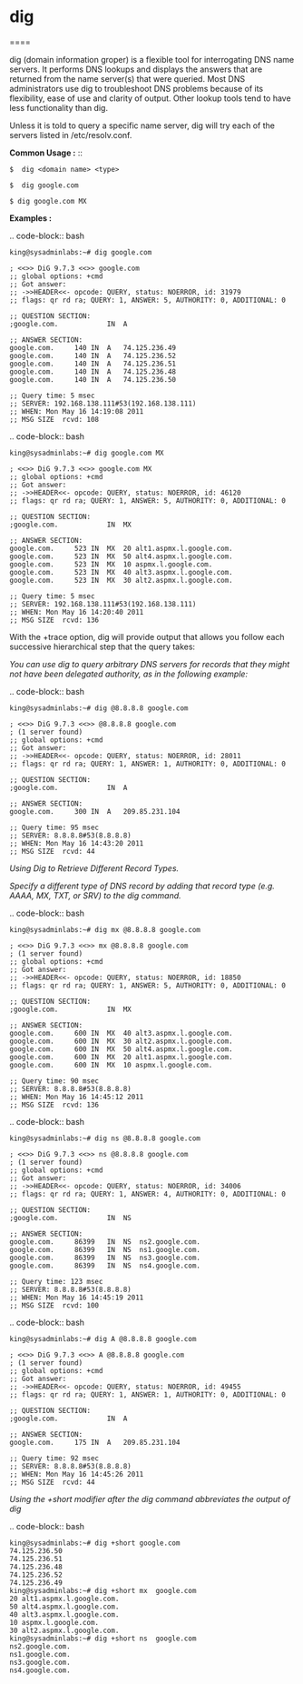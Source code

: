 # dig
====

dig (domain information groper) is a flexible tool for interrogating DNS name servers. It
       performs DNS lookups and displays the answers that are returned from the name server(s) that
       were queried. Most DNS administrators use dig to troubleshoot DNS problems because of its
       flexibility, ease of use and clarity of output. Other lookup tools tend to have less
       functionality than dig.

Unless it is told to query a specific name server, dig will try each of the servers listed in
       /etc/resolv.conf.


**Common Usage :**  ::

	$  dig <domain name> <type>

	$  dig google.com 

	$ dig google.com MX

**Examples :**


.. code-block:: bash

	king@sysadminlabs:~# dig google.com

	; <<>> DiG 9.7.3 <<>> google.com
	;; global options: +cmd
	;; Got answer:
	;; ->>HEADER<<- opcode: QUERY, status: NOERROR, id: 31979
	;; flags: qr rd ra; QUERY: 1, ANSWER: 5, AUTHORITY: 0, ADDITIONAL: 0

	;; QUESTION SECTION:
	;google.com.			IN	A

	;; ANSWER SECTION:
	google.com.		140	IN	A	74.125.236.49
	google.com.		140	IN	A	74.125.236.52
	google.com.		140	IN	A	74.125.236.51
	google.com.		140	IN	A	74.125.236.48
	google.com.		140	IN	A	74.125.236.50

	;; Query time: 5 msec
	;; SERVER: 192.168.138.111#53(192.168.138.111)
	;; WHEN: Mon May 16 14:19:08 2011
	;; MSG SIZE  rcvd: 108


.. code-block:: bash

	king@sysadminlabs:~# dig google.com MX

	; <<>> DiG 9.7.3 <<>> google.com MX
	;; global options: +cmd
	;; Got answer:
	;; ->>HEADER<<- opcode: QUERY, status: NOERROR, id: 46120
	;; flags: qr rd ra; QUERY: 1, ANSWER: 5, AUTHORITY: 0, ADDITIONAL: 0

	;; QUESTION SECTION:
	;google.com.			IN	MX

	;; ANSWER SECTION:
	google.com.		523	IN	MX	20 alt1.aspmx.l.google.com.
	google.com.		523	IN	MX	50 alt4.aspmx.l.google.com.
	google.com.		523	IN	MX	10 aspmx.l.google.com.
	google.com.		523	IN	MX	40 alt3.aspmx.l.google.com.
	google.com.		523	IN	MX	30 alt2.aspmx.l.google.com.

	;; Query time: 5 msec
	;; SERVER: 192.168.138.111#53(192.168.138.111)
	;; WHEN: Mon May 16 14:20:40 2011
	;; MSG SIZE  rcvd: 136



With the +trace option, dig will provide output that allows you follow each successive hierarchical step that the query takes:



*You can use dig to query arbitrary DNS servers for records that they might not have been delegated authority, as in the following example:*

.. code-block:: bash

	king@sysadminlabs:~# dig @8.8.8.8 google.com

	; <<>> DiG 9.7.3 <<>> @8.8.8.8 google.com
	; (1 server found)
	;; global options: +cmd
	;; Got answer:
	;; ->>HEADER<<- opcode: QUERY, status: NOERROR, id: 28011
	;; flags: qr rd ra; QUERY: 1, ANSWER: 1, AUTHORITY: 0, ADDITIONAL: 0

	;; QUESTION SECTION:
	;google.com.			IN	A

	;; ANSWER SECTION:
	google.com.		300	IN	A	209.85.231.104

	;; Query time: 95 msec
	;; SERVER: 8.8.8.8#53(8.8.8.8)
	;; WHEN: Mon May 16 14:43:20 2011
	;; MSG SIZE  rcvd: 44



*Using Dig to Retrieve Different Record Types.* 

*Specify a different type of DNS record by adding that record type (e.g. AAAA, MX, TXT, or SRV) to the dig command.*


.. code-block:: bash

	king@sysadminlabs:~# dig mx @8.8.8.8 google.com

	; <<>> DiG 9.7.3 <<>> mx @8.8.8.8 google.com
	; (1 server found)
	;; global options: +cmd
	;; Got answer:
	;; ->>HEADER<<- opcode: QUERY, status: NOERROR, id: 18850
	;; flags: qr rd ra; QUERY: 1, ANSWER: 5, AUTHORITY: 0, ADDITIONAL: 0

	;; QUESTION SECTION:
	;google.com.			IN	MX

	;; ANSWER SECTION:
	google.com.		600	IN	MX	40 alt3.aspmx.l.google.com.
	google.com.		600	IN	MX	30 alt2.aspmx.l.google.com.
	google.com.		600	IN	MX	50 alt4.aspmx.l.google.com.
	google.com.		600	IN	MX	20 alt1.aspmx.l.google.com.
	google.com.		600	IN	MX	10 aspmx.l.google.com.

	;; Query time: 90 msec
	;; SERVER: 8.8.8.8#53(8.8.8.8)
	;; WHEN: Mon May 16 14:45:12 2011
	;; MSG SIZE  rcvd: 136


.. code-block:: bash

	king@sysadminlabs:~# dig ns @8.8.8.8 google.com

	; <<>> DiG 9.7.3 <<>> ns @8.8.8.8 google.com
	; (1 server found)
	;; global options: +cmd
	;; Got answer:
	;; ->>HEADER<<- opcode: QUERY, status: NOERROR, id: 34006
	;; flags: qr rd ra; QUERY: 1, ANSWER: 4, AUTHORITY: 0, ADDITIONAL: 0

	;; QUESTION SECTION:
	;google.com.			IN	NS

	;; ANSWER SECTION:
	google.com.		86399	IN	NS	ns2.google.com.
	google.com.		86399	IN	NS	ns1.google.com.
	google.com.		86399	IN	NS	ns3.google.com.
	google.com.		86399	IN	NS	ns4.google.com.

	;; Query time: 123 msec
	;; SERVER: 8.8.8.8#53(8.8.8.8)
	;; WHEN: Mon May 16 14:45:19 2011
	;; MSG SIZE  rcvd: 100

.. code-block:: bash

	king@sysadminlabs:~# dig A @8.8.8.8 google.com

	; <<>> DiG 9.7.3 <<>> A @8.8.8.8 google.com
	; (1 server found)
	;; global options: +cmd
	;; Got answer:
	;; ->>HEADER<<- opcode: QUERY, status: NOERROR, id: 49455
	;; flags: qr rd ra; QUERY: 1, ANSWER: 1, AUTHORITY: 0, ADDITIONAL: 0

	;; QUESTION SECTION:
	;google.com.			IN	A

	;; ANSWER SECTION:
	google.com.		175	IN	A	209.85.231.104

	;; Query time: 92 msec
	;; SERVER: 8.8.8.8#53(8.8.8.8)
	;; WHEN: Mon May 16 14:45:26 2011
	;; MSG SIZE  rcvd: 44




*Using the +short modifier after the dig command abbreviates the output of dig*


.. code-block:: bash

	king@sysadminlabs:~# dig +short google.com
	74.125.236.50
	74.125.236.51
	74.125.236.48
	74.125.236.52
	74.125.236.49
	king@sysadminlabs:~# dig +short mx  google.com
	20 alt1.aspmx.l.google.com.
	50 alt4.aspmx.l.google.com.
	40 alt3.aspmx.l.google.com.
	10 aspmx.l.google.com.
	30 alt2.aspmx.l.google.com.
	king@sysadminlabs:~# dig +short ns  google.com
	ns2.google.com.
	ns1.google.com.
	ns3.google.com.
	ns4.google.com.

